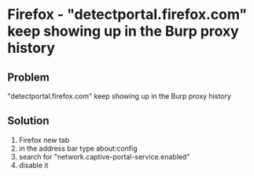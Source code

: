 # Firefox - "detectportal.firefox.com" keep showing up in the Burp proxy history

## Problem
"detectportal.firefox.com" keep showing up in the Burp proxy history

## Solution
1. Firefox new tab
2. in the address bar type about:config
3. search for "network.captive-portal-service.enabled"
4. disable it
